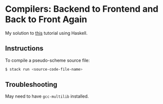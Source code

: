 # Compilers: Backend to Frontend and Back to Front Again

My solution to [this](https://web.archive.org/web/20071216140227/http://www.cs.indiana.edu/~aghuloum/compilers-tutorial-2006-09-16.pdf) tutorial using Haskell.

## Instructions

To compile a pseudo-scheme source file:

```bash
$ stack run <source-code-file-name> 
```
## Troubleshooting

May need to have `gcc-multilib` installed.